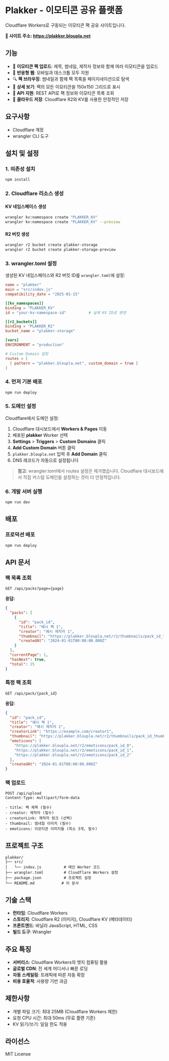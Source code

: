 # Plakker - 이모티콘 공유 플랫폼

Cloudflare Workers로 구동되는 이모티콘 팩 공유 사이트입니다.

**🔗 사이트 주소: https://plakker.bloupla.net**

## 기능

- 🎨 **이모티콘 팩 업로드**: 제목, 썸네일, 제작자 정보와 함께 여러 이모티콘을 업로드
- 📱 **반응형 웹**: 모바일과 데스크톱 모두 지원
- 🔍 **팩 브라우징**: 썸네일과 함께 팩 목록을 페이지네이션으로 탐색
- 👀 **상세 보기**: 팩의 모든 이모티콘을 150x150 그리드로 표시
- 🔗 **API 지원**: REST API로 팩 정보와 이모티콘 목록 조회
- 💾 **클라우드 저장**: Cloudflare R2와 KV를 사용한 안정적인 저장

## 요구사항

- Cloudflare 계정
- wrangler CLI 도구

## 설치 및 설정

### 1. 의존성 설치

```bash
npm install
```

### 2. Cloudflare 리소스 생성

#### KV 네임스페이스 생성
```bash
wrangler kv:namespace create "PLAKKER_KV"
wrangler kv:namespace create "PLAKKER_KV" --preview
```

#### R2 버킷 생성
```bash
wrangler r2 bucket create plakker-storage
wrangler r2 bucket create plakker-storage-preview
```

### 3. wrangler.toml 설정

생성된 KV 네임스페이스와 R2 버킷 ID를 `wrangler.toml`에 설정:

```toml
name = "plakker"
main = "src/index.js"
compatibility_date = "2025-01-15"

[[kv_namespaces]]
binding = "PLAKKER_KV"
id = "your-kv-namespace-id"          # 실제 KV ID로 변경

[[r2_buckets]]
binding = "PLAKKER_R2"
bucket_name = "plakker-storage"

[vars]
ENVIRONMENT = "production"

# Custom Domain 설정
routes = [
  { pattern = "plakker.bloupla.net", custom_domain = true }
]
```

### 4. 먼저 기본 배포

```bash
npm run deploy
```

### 5. 도메인 설정

Cloudflare에서 도메인 설정:
1. Cloudflare 대시보드에서 **Workers & Pages** 이동
2. 배포된 **plakker** Worker 선택
3. **Settings** > **Triggers** > **Custom Domains** 클릭
4. **Add Custom Domain** 버튼 클릭
5. `plakker.bloupla.net` 입력 후 **Add Domain** 클릭
6. DNS 레코드가 자동으로 설정됩니다

> **참고**: wrangler.toml에서 routes 설정은 제거했습니다. Cloudflare 대시보드에서 직접 커스텀 도메인을 설정하는 것이 더 안정적입니다.

### 6. 개발 서버 실행

```bash
npm run dev
```

## 배포

### 프로덕션 배포
```bash
npm run deploy
```

## API 문서

### 팩 목록 조회
```
GET /api/packs?page={page}
```

**응답:**
```json
{
  "packs": [
    {
      "id": "pack_id",
      "title": "예시 팩 1",
      "creator": "예시 제작자 1",
      "thumbnail": "https://plakker.bloupla.net/r2/thumbnails/pack_id_thumbnail",
      "createdAt": "2024-01-01T00:00:00.000Z"
    }
  ],
  "currentPage": 1,
  "hasNext": true,
  "total": 25
}
```

### 특정 팩 조회
```
GET /api/pack/{pack_id}
```

**응답:**
```json
{
  "id": "pack_id",
  "title": "예시 팩 1",
  "creator": "예시 제작자 1",
  "creatorLink": "https://example.com/creator1",
  "thumbnail": "https://plakker.bloupla.net/r2/thumbnails/pack_id_thumbnail",
  "emoticons": [
    "https://plakker.bloupla.net/r2/emoticons/pack_id_0",
    "https://plakker.bloupla.net/r2/emoticons/pack_id_1",
    "https://plakker.bloupla.net/r2/emoticons/pack_id_2"
  ],
  "createdAt": "2024-01-01T00:00:00.000Z"
}
```

### 팩 업로드
```
POST /api/upload
Content-Type: multipart/form-data

- title: 팩 제목 (필수)
- creator: 제작자 (필수)
- creatorLink: 제작자 링크 (선택)
- thumbnail: 썸네일 이미지 (필수)
- emoticons: 이모티콘 이미지들 (최소 3개, 필수)
```

## 프로젝트 구조

```
plakker/
├── src/
│   └── index.js          # 메인 Worker 코드
├── wrangler.toml         # Cloudflare Workers 설정
├── package.json          # 프로젝트 설정
└── README.md            # 이 문서
```

## 기술 스택

- **런타임**: Cloudflare Workers
- **스토리지**: Cloudflare R2 (이미지), Cloudflare KV (메타데이터)
- **프론트엔드**: 바닐라 JavaScript, HTML, CSS
- **빌드 도구**: Wrangler

## 주요 특징

- **서버리스**: Cloudflare Workers의 엣지 컴퓨팅 활용
- **글로벌 CDN**: 전 세계 어디서나 빠른 로딩
- **자동 스케일링**: 트래픽에 따른 자동 확장
- **비용 효율적**: 사용량 기반 과금

## 제한사항

- 개별 파일 크기: 최대 25MB (Cloudflare Workers 제한)
- 요청 CPU 시간: 최대 50ms (무료 플랜 기준)
- KV 읽기/쓰기: 일일 한도 적용

## 라이선스

MIT License 
